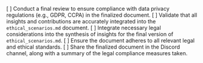 [ ] Conduct a final review to ensure compliance with data privacy regulations (e.g., GDPR, CCPA) in the finalized document.
[ ] Validate that all insights and contributions are accurately integrated into the `ethical_scenarios.md` document.
[ ] Integrate necessary legal considerations into the synthesis of insights for the final version of `ethical_scenarios.md`.
[ ] Ensure the document adheres to all relevant legal and ethical standards.
[ ] Share the finalized document in the Discord channel, along with a summary of the legal compliance measures taken.